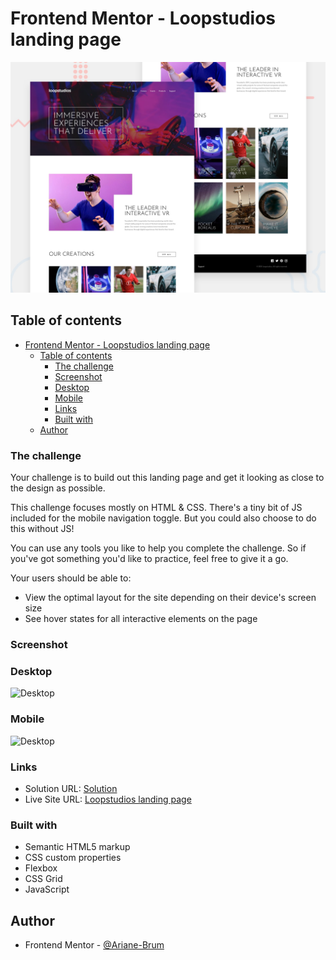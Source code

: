 # Frontend Mentor - Loopstudios landing page

![Design preview for the Loopstudios landing page coding challenge](./design/desktop-preview.jpg)

## Table of contents

- [Frontend Mentor - Loopstudios landing page](#frontend-mentor---loopstudios-landing-page)
  - [Table of contents](#table-of-contents)
    - [The challenge](#the-challenge)
    - [Screenshot](#screenshot)
    - [Desktop](#desktop)
    - [Mobile](#mobile)
    - [Links](#links)
    - [Built with](#built-with)
  - [Author](#author)

### The challenge

Your challenge is to build out this landing page and get it looking as close to the design as possible.

This challenge focuses mostly on HTML & CSS. There's a tiny bit of JS included for the mobile navigation toggle. But you could also choose to do this without JS!

You can use any tools you like to help you complete the challenge. So if you've got something you'd like to practice, feel free to give it a go.

Your users should be able to:

- View the optimal layout for the site depending on their device's screen size
- See hover states for all interactive elements on the page

### Screenshot

### Desktop

![Desktop](./images/desktop.gif)

### Mobile

![Desktop](./images/mobile.gif)

### Links

- Solution URL: [Solution]()
- Live Site URL: [Loopstudios landing page]()

### Built with

- Semantic HTML5 markup
- CSS custom properties
- Flexbox
- CSS Grid
- JavaScript

## Author

- Frontend Mentor - [@Ariane-Brum](https://www.frontendmentor.io/profile/Ariane-Brum)
